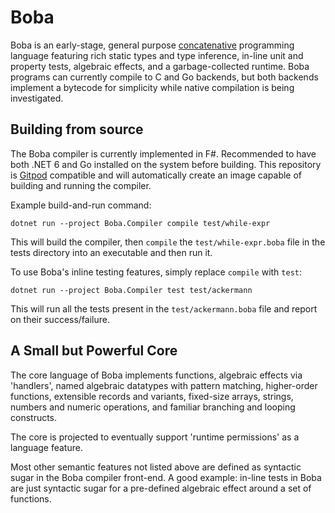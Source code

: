 # Boba

Boba is an early-stage, general purpose [concatenative](https://concatenative.org/) programming language featuring rich static types and type inference, in-line unit and property tests, algebraic effects, and a garbage-collected runtime. Boba programs can currently compile to C and Go backends, but both backends implement a bytecode for simplicity while native compilation is being investigated.

## Building from source

The Boba compiler is currently implemented in F#. Recommended to have both .NET 6 and Go installed on the system before building. This repository is [Gitpod](https://gitpod.io/) compatible and will automatically create an image capable of building and running the compiler.

Example build-and-run command:

```
dotnet run --project Boba.Compiler compile test/while-expr
```

This will build the compiler, then `compile` the `test/while-expr.boba` file in the tests directory into an executable and then run it.

To use Boba's inline testing features, simply replace `compile` with `test`:

```
dotnet run --project Boba.Compiler test test/ackermann
```

This will run all the tests present in the `test/ackermann.boba` file and report on their success/failure.

## A Small but Powerful Core

The core language of Boba implements functions, algebraic effects via 'handlers', named algebraic datatypes with pattern matching, higher-order functions, extensible records and variants, fixed-size arrays, strings, numbers and numeric operations, and familiar branching and looping constructs.

The core is projected to eventually support 'runtime permissions' as a language feature.

Most other semantic features not listed above are defined as syntactic sugar in the Boba compiler front-end. A good example: in-line tests in Boba are just syntactic sugar for a pre-defined algebraic effect around a set of functions.